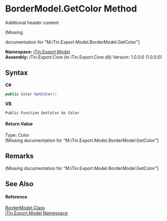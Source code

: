 # BorderModel.GetColor Method 
Additional header content 

\[Missing <summary> documentation for "M:iTin.Export.Model.BorderModel.GetColor"\]

**Namespace:**&nbsp;<a href="ef57ffcc-e95e-b212-5a46-9aa6f5a3511f">iTin.Export.Model</a><br />**Assembly:**&nbsp;iTin.Export.Core (in iTin.Export.Core.dll) Version: 1.0.0.0 (1.0.0.0)

## Syntax

**C#**<br />
``` C#
public Color GetColor()
```

**VB**<br />
``` VB
Public Function GetColor As Color
```


#### Return Value
Type: Color<br />\[Missing <returns> documentation for "M:iTin.Export.Model.BorderModel.GetColor"\]

## Remarks
\[Missing <remarks> documentation for "M:iTin.Export.Model.BorderModel.GetColor"\]

## See Also


#### Reference
<a href="04b726f1-3702-1320-afb3-9b21f7a89f67">BorderModel Class</a><br /><a href="ef57ffcc-e95e-b212-5a46-9aa6f5a3511f">iTin.Export.Model Namespace</a><br />